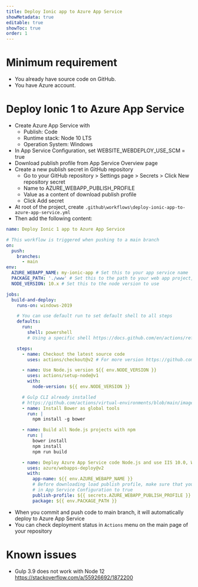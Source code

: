 ```yaml
---
title: Deploy Ionic app to Azure App Service
showMetadata: true
editable: true
showToc: true
order: 1
---
```

# Minimum requirement
- You already have source code on GitHub.
- You have Azure account.

# Deploy Ionic 1 to Azure App Service
- Create Azure App Service with
  - Publish: Code
  - Runtime stack: Node 10 LTS
  - Operation System: Windows
- In App Service Configuration, set WEBSITE_WEBDEPLOY_USE_SCM = true
- Download publish profile from App Service Overview page
- Create a new publish secret in GitHub repository
  - Go to your GitHub repository > Settings page > Secrets > Click New repository secret
  - Name to AZURE_WEBAPP_PUBLISH_PROFILE
  - Value as a content of download publish profile
  - Click Add secret
- At root of the project, create `.github\workflows\deploy-ionic-app-to-azure-app-service.yml`
- Then add the following content:

```yaml
name: Deploy Ionic 1 app to Azure App Service

# This workflow is triggered when pushing to a main branch
on:
  push:
    branches:
      - main
env:
  AZURE_WEBAPP_NAME: my-ionic-app # Set this to your app service name
  PACKAGE_PATH: './www' # Set this to the path to your web app project, defaults to the repository root
  NODE_VERSION: 10.x # Set this to the node version to use

jobs:
  build-and-deploy:
    runs-on: windows-2019

    # You can use default run to set default shell to all steps
    defaults:
      run:
        shell: powershell
        # Using a specific shell https://docs.github.com/en/actions/reference/workflow-syntax-for-github-actions#using-a-specific-shell

    steps:
      - name: Checkout the latest source code
        uses: actions/checkout@v2 # For more version https://github.com/actions/checkout/releases

      - name: Use Node.js version ${{ env.NODE_VERSION }}
        uses: actions/setup-node@v1
        with:
          node-version: ${{ env.NODE_VERSION }}

      # Gulp CLI already installed
      # https://github.com/actions/virtual-environments/blob/main/images/win/scripts/Installers/Install-NodeLts.ps1
      - name: Install Bower as global tools
        run: |
          npm install -g bower

      - name: Build all Node.js projects with npm
        run: |
          bower install
          npm install
          npm run build

      - name: Deploy Azure App Service code Node.js and use IIS 10.0, Windows Server 2016
        uses: azure/webapps-deploy@v2
        with:
          app-name: ${{ env.AZURE_WEBAPP_NAME }}
          # Before downloading load publish profile, make sure that you have set WEBSITE_WEBDEPLOY_USE_SCM
          # in App Service Configuration to true
          publish-profile: ${{ secrets.AZURE_WEBAPP_PUBLISH_PROFILE }}
          package: ${{ env.PACKAGE_PATH }}
```
- When you commit and push code to main branch, it will automatically deploy to Azure App Service
- You can check deployment status in `Actions` menu on the main page of your repository
# Known issues

- Gulp 3.9 does not work with Node 12 https://stackoverflow.com/a/55926692/1872200

